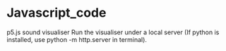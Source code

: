# Javascript_code
p5.js sound visualiser
Run the visualiser under a local server (If python is installed, use python -m http.server in terminal).
